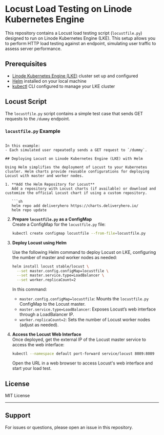 # Locust Load Testing on Linode Kubernetes Engine

This repository contains a Locust load testing script (`locustfile.py`) designed to run on Linode Kubernetes Engine (LKE). This setup allows you to perform HTTP load testing against an endpoint, simulating user traffic to assess server performance.

## Prerequisites

- [Linode Kubernetes Engine (LKE)](https://www.linode.com/docs/guides/deploy-and-manage-kubernetes-clusters-with-linode-kubernetes-engine/) cluster set up and configured
- [Helm](https://helm.sh/docs/intro/install/) installed on your local machine
- [kubectl](https://kubernetes.io/docs/tasks/tools/install-kubectl/) CLI configured to manage your LKE cluster

## Locust Script

The `locustfile.py` script contains a simple test case that sends GET requests to the `/dummy` endpoint.

### `locustfile.py` Example

```

In this example:
- Each simulated user repeatedly sends a GET request to `/dummy`.

## Deploying Locust on Linode Kubernetes Engine (LKE) with Helm

Using Helm simplifies the deployment of Locust to your Kubernetes cluster. Helm charts provide reusable configurations for deploying Locust with master and worker nodes.

1. **Add the Helm Repository for Locust**  
   Add a repository with Locust charts (if available) or download and customize the official Locust chart if using a custom repository.

   ```sh
   helm repo add deliveryhero https://charts.deliveryhero.io/
   helm repo update
   ```

2. **Prepare `locustfile.py` as a ConfigMap**  
   Create a ConfigMap for the `locustfile.py` file:

   ```sh
   kubectl create configmap locustfile --from-file=locustfile.py
   ```

3. **Deploy Locust using Helm**

   Use the following Helm command to deploy Locust on LKE, configuring the number of master and worker nodes as needed:

   ```sh
   helm install locust stable/locust \
     --set master.config.configMap=locustfile \
     --set master.service.type=LoadBalancer \
     --set worker.replicaCount=2
   ```

   In this command:
   - `master.config.configMap=locustfile`: Mounts the `locustfile.py` ConfigMap to the Locust master.
   - `master.service.type=LoadBalancer`: Exposes Locust’s web interface through a LoadBalancer IP.
   - `worker.replicaCount=2`: Sets the number of Locust worker nodes (adjust as needed).

4. **Access the Locust Web Interface**  
   Once deployed, get the external IP of the Locust master service to access the web interface:

   ```sh
   kubectl --namespace default port-forward service/locust 8089:8089
   ```

   Open the URL in a web browser to access Locust's web interface and start your load test.

## License

MIT License

---

## Support

For issues or questions, please open an issue in this repository.

